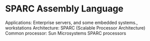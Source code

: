# SPARC Assembly Language

Applications: Enterprise servers, and some embedded systems., workstations
Architecture: SPARC (Scalable Processor Architecture)
Common processor: Sun Microsystems SPARC processors